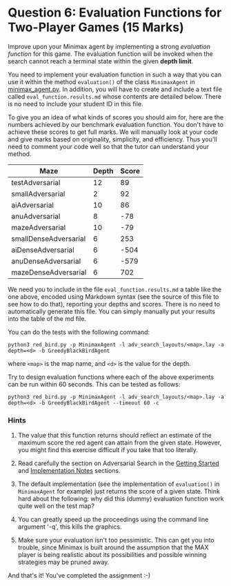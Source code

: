# Question 6: Evaluation Functions for Two-Player Games (15 Marks)

Improve upon your Minimax agent by implementing a strong _evaluation function_
for this game. The evaluation function will be invoked when the search cannot
reach a terminal state within the given **depth limit**.

You need to implement your evaluation function in such a way that you can use
it within the method `evaluation()` of the class `MinimaxAgent` in
[minimax_agent.py](../minimax_agent.py). In addition, you will have to create
and include a text file called `eval_function.results.md` whose contents are
detailed below. There is no need to include your student ID in this file.

To give you an idea of what kinds of scores you should aim for, here are the
numbers achieved by our benchmark evaluation function. You don't have to
achieve these scores to get full marks. We will manually look at your code and
give marks based on originality, simplicity, and efficiency. Thus you'll need
to comment your code well so that the tutor can understand your method.

| Maze                  | Depth | Score |
| --------------------- | ----- | ----- |
| testAdversarial       | 12    | 89    |
| smallAdversarial      | 2     | 92    |
| aiAdversarial         | 10    | 86    |
| anuAdversarial        | 8     | -78   |
| mazeAdversarial       | 10    | -79   |
| smallDenseAdversarial | 6     | 253   |
| aiDenseAdversarial    | 6     | -504  |
| anuDenseAdversarial   | 6     | -579  |
| mazeDenseAdversarial  | 6     | 702   |

We need you to include in the file `eval_function.results.md` a table like the
one above, encoded using Markdown syntax (see the source of this file to see
how to do that), reporting your depths and scores. There is no need to
automatically generate this file. You can simply manually put your results into
the table of the md file.

You can do the tests with the following command:

```
python3 red_bird.py -p MinimaxAgent -l adv_search_layouts/<map>.lay -a depth=<d> -b GreedyBlackBirdAgent
```

where `<map>` is the map name, and `<d>` is the value for the depth.

Try to design evaluation functions where each of the above experiments can be
run within 60 seconds. This can be tested as follows:

```
python3 red_bird.py -p MinimaxAgent -l adv_search_layouts/<map>.lay -a depth=<d> -b GreedyBlackBirdAgent --timeout 60 -c
```

### Hints

1. The value that this function returns should reflect an estimate of the
   maximum score the red agent can attain from the given state. However, you
   might find this exercise difficult if you take that too literally.

2. Read carefully the section on Adversarial Search in the
   [Getting Started](1_getting_started.md) and [Implementation
   Notes](2_implementation_notes.md) sections.

3. The default implementation (see the implementation of `evaluation()` in
   `MinimaxAgent` for example) just returns the score of a given state. Think
   hard about the following: why did this (dummy) evaluation function work
   quite well on the test map?

4. You can greatly speed up the proceedings using the command line argument
   '-q', this kills the graphics.

5. Make sure your evaluation isn't too pessimistic. This can get you into
   trouble, since Minimax is built around the assumption that the MAX player is
   being realistic about its possibilities and possible winning strategies may
   be pruned away.

And that's it! You've completed the assignment :-)
